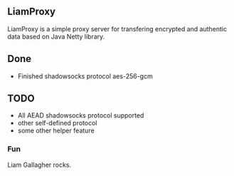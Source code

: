 ## LiamProxy
LiamProxy is a simple proxy server for transfering encrypted and authentic data based on Java Netty library.

## Done
* Finished shadowsocks protocol aes-256-gcm

## TODO
* All AEAD shadowsocks protocol supported
* other self-defined protocol
* some other helper feature

### Fun
Liam Gallagher rocks.